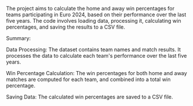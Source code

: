 The project aims to calculate the home and away win percentages for teams participating in Euro 2024, based on their performance over the last five years. The code involves loading data, processing it, calculating win percentages, and saving the results to a CSV file.

Summary:


Data Processing: The dataset contains team names and match results. It processes the data to calculate each team's performance over the last five years.

Win Percentage Calculation: The win percentages for both home and away matches are computed for each team, and combined into a total win percentage.

Saving Data: The calculated win percentages are saved to a CSV file.
